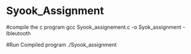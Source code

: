 # Syook_Assignment
#compile the c program 
gcc Syook_assignement.c -o Syok_assignment -lbleutooth

#Run Compiled program 
./Syook_assignment
